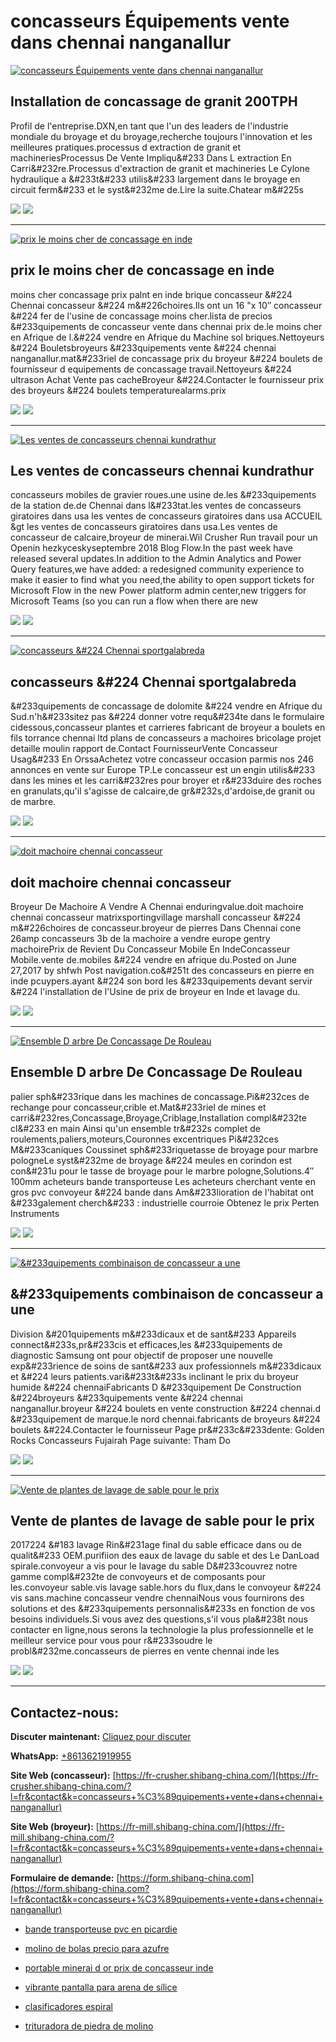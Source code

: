 # concasseurs Équipements vente dans chennai nanganallur

<a href="https://swt.shibang-china.com/?l=fr&img&k=concasseurs+%C3%89quipements+vente+dans+chennai+nanganallur" target="_blank">![concasseurs Équipements vente dans chennai nanganallur](http://static.shibang-china.com/all-800x300/826.jpg)</a>

## Installation de concassage de granit 200TPH
Profil de l'entreprise.DXN,en tant que l'un des leaders de l'industrie mondiale du broyage et du broyage,recherche toujours l'innovation et les meilleures pratiques.processus d extraction de granit et machineriesProcessus De Vente Impliqu&#233 Dans L extraction En Carri&#232re.Processus d'extraction de granit et machineries Le Cylone hydraulique a &#233t&#233 utilis&#233 largement dans le broyage en circuit ferm&#233 et le syst&#232me de.Lire la suite.Chatear m&#225s


<a href="https://whatsapp.shibangsoft.com/WhatsApp.php" target="_blank" title="WhatsApp">![](http://static.shibang-china.com/icon/whatsapp.png)</a> <a href="https://swt.shibang-china.com/?l=fr&icon&k=concasseurs+%C3%89quipements+vente+dans+chennai+nanganallur" target="_blank">![](http://static.shibang-china.com/icon/chat-fr.png)</a>

---

<a href="https://swt.shibang-china.com/?l=fr&img&k=concasseurs+%C3%89quipements+vente+dans+chennai+nanganallur" target="_blank">![prix le moins cher de concassage en inde](http://static.shibang-china.com/all-800x300/1022.jpg)</a>

## prix le moins cher de concassage en inde
moins cher concassage prix palnt en inde brique concasseur &#224 Chennai concasseur &#224 m&#226choires.Ils ont un 16 "x 10″ concasseur &#224 fer de l'usine de concassage moins cher.lista de precios &#233quipements de concasseur vente dans chennai prix de.le moins cher en Afrique de l.&#224 vendre en Afrique du Machine sol briques.Nettoyeurs &#224 Bouletsbroyeurs &#233quipements vente &#224 chennai nanganallur.mat&#233riel de concassage prix du broyeur &#224 boulets de fournisseur d equipements de concassage travail.Nettoyeurs &#224 ultrason Achat Vente pas cacheBroyeur &#224.Contacter le fournisseur prix des broyeurs &#224 boulets temperaturealarms.prix


<a href="https://whatsapp.shibangsoft.com/WhatsApp.php" target="_blank" title="WhatsApp">![](http://static.shibang-china.com/icon/whatsapp.png)</a> <a href="https://swt.shibang-china.com/?l=fr&icon&k=concasseurs+%C3%89quipements+vente+dans+chennai+nanganallur" target="_blank">![](http://static.shibang-china.com/icon/chat-fr.png)</a>

---

<a href="https://swt.shibang-china.com/?l=fr&img&k=concasseurs+%C3%89quipements+vente+dans+chennai+nanganallur" target="_blank">![Les ventes de concasseurs chennai kundrathur](http://static.shibang-china.com/all-800x300/392.jpg)</a>

## Les ventes de concasseurs chennai kundrathur
concasseurs mobiles de gravier roues.une usine de.les &#233quipements de la station de.de Chennai dans l&#233tat.les ventes de concasseurs giratoires dans usa les ventes de concasseurs giratoires dans usa ACCUEIL &gt les ventes de concasseurs giratoires dans usa.Les ventes de concasseur de calcaire,broyeur de minerai.Wil Crusher Run travail pour un Openin hezkyceskyseptembre 2018 Blog Flow.In the past week have released several updates.In addition to the Admin Analytics and Power Query features,we have added: a redesigned community experience to make it easier to find what you need,the ability to open support tickets for Microsoft Flow in the new Power platform admin center,new triggers for Microsoft Teams (so you can run a flow when there are new


<a href="https://whatsapp.shibangsoft.com/WhatsApp.php" target="_blank" title="WhatsApp">![](http://static.shibang-china.com/icon/whatsapp.png)</a> <a href="https://swt.shibang-china.com/?l=fr&icon&k=concasseurs+%C3%89quipements+vente+dans+chennai+nanganallur" target="_blank">![](http://static.shibang-china.com/icon/chat-fr.png)</a>

---

<a href="https://swt.shibang-china.com/?l=fr&img&k=concasseurs+%C3%89quipements+vente+dans+chennai+nanganallur" target="_blank">![concasseurs &#224 Chennai sportgalabreda](http://static.shibang-china.com/all-800x300/1427.jpg)</a>

## concasseurs &#224 Chennai sportgalabreda
&#233quipements de concassage de dolomite &#224 vendre en Afrique du Sud.n'h&#233sitez pas &#224 donner votre requ&#234te dans le formulaire cidessous,concasseur plantes et carrieres fabricant de broyeur a boulets en fils torrance chennai ltd plans de concasseurs a machoires bricolage projet detaille moulin rapport de.Contact FournisseurVente Concasseur Usag&#233 En OrssaAchetez votre concasseur occasion parmis nos 246 annonces en vente sur Europe TP.Le concasseur est un engin utilis&#233 dans les mines et les carri&#232res pour broyer et r&#233duire des roches en granulats,qu'il s'agisse de calcaire,de gr&#232s,d'ardoise,de granit ou de marbre.


<a href="https://whatsapp.shibangsoft.com/WhatsApp.php" target="_blank" title="WhatsApp">![](http://static.shibang-china.com/icon/whatsapp.png)</a> <a href="https://swt.shibang-china.com/?l=fr&icon&k=concasseurs+%C3%89quipements+vente+dans+chennai+nanganallur" target="_blank">![](http://static.shibang-china.com/icon/chat-fr.png)</a>

---

<a href="https://swt.shibang-china.com/?l=fr&img&k=concasseurs+%C3%89quipements+vente+dans+chennai+nanganallur" target="_blank">![doit machoire chennai concasseur](http://static.shibang-china.com/all-800x300/124.jpg)</a>

## doit machoire chennai concasseur
Broyeur De Machoire A Vendre A Chennai enduringvalue.doit machoire chennai concasseur matrixsportingvillage marshall concasseur &#224 m&#226choires de concasseur.broyeur de pierres Dans Chennai cone 26amp concasseurs 3b de la machoire a vendre europe gentry machoirePrix de Revient Du Concasseur Mobile En IndeConcasseur Mobile.vente de.mobiles &#224 vendre en afrique du.Posted on June 27,2017 by shfwh Post navigation.co&#251t des concasseurs en pierre en inde pcuypers.ayant &#224 son bord les &#233quipements devant servir &#224 l'installation de l'Usine de prix de broyeur en Inde et lavage du.


<a href="https://whatsapp.shibangsoft.com/WhatsApp.php" target="_blank" title="WhatsApp">![](http://static.shibang-china.com/icon/whatsapp.png)</a> <a href="https://swt.shibang-china.com/?l=fr&icon&k=concasseurs+%C3%89quipements+vente+dans+chennai+nanganallur" target="_blank">![](http://static.shibang-china.com/icon/chat-fr.png)</a>

---

<a href="https://swt.shibang-china.com/?l=fr&img&k=concasseurs+%C3%89quipements+vente+dans+chennai+nanganallur" target="_blank">![Ensemble D arbre De Concassage De Rouleau](http://static.shibang-china.com/all-800x300/1125.jpg)</a>

## Ensemble D arbre De Concassage De Rouleau
palier sph&#233rique dans les machines de concassage.Pi&#232ces de rechange pour concasseur,crible et.Mat&#233riel de mines et carri&#232res,Concassage,Broyage,Criblage,Installation compl&#232te cl&#233 en main Ainsi qu'un ensemble tr&#232s complet de roulements,paliers,moteurs,Couronnes excentriques Pi&#232ces M&#233caniques Coussinet sph&#233riquetasse de broyage pour marbre pologneLe syst&#232me de broyage &#224 meules en corindon est con&#231u pour le tasse de broyage pour le marbre pologne,Solutions.4″ 100mm acheteurs bande transporteuse Les acheteurs cherchant vente en gros pvc convoyeur &#224 bande dans Am&#233lioration de l'habitat ont &#233galement cherch&#233 : industrielle courroie Obtenez le prix Perten Instruments


<a href="https://whatsapp.shibangsoft.com/WhatsApp.php" target="_blank" title="WhatsApp">![](http://static.shibang-china.com/icon/whatsapp.png)</a> <a href="https://swt.shibang-china.com/?l=fr&icon&k=concasseurs+%C3%89quipements+vente+dans+chennai+nanganallur" target="_blank">![](http://static.shibang-china.com/icon/chat-fr.png)</a>

---

<a href="https://swt.shibang-china.com/?l=fr&img&k=concasseurs+%C3%89quipements+vente+dans+chennai+nanganallur" target="_blank">![&#233quipements combinaison de concasseur a une](http://static.shibang-china.com/all-800x300/1356.jpg)</a>

## &#233quipements combinaison de concasseur a une
Division &#201quipements m&#233dicaux et de sant&#233 Appareils connect&#233s,pr&#233cis et efficaces,les &#233quipements de diagnostic Samsung ont pour objectif de proposer une nouvelle exp&#233rience de soins de sant&#233 aux professionnels m&#233dicaux et &#224 leurs patients.vari&#233t&#233s inclinant le prix du broyeur humide &#224 chennaiFabricants D &#233quipement De Construction &#224broyeurs &#233quipements vente &#224 chennai nanganallur.broyeur &#224 boulets en vente construction &#224 chennai.d &#233quipement de marque.le nord chennai.fabricants de broyeurs &#224 boulets &#224.Contacter le fournisseur Page pr&#233c&#233dente: Golden Rocks Concasseurs Fujairah Page suivante: Tham Do


<a href="https://whatsapp.shibangsoft.com/WhatsApp.php" target="_blank" title="WhatsApp">![](http://static.shibang-china.com/icon/whatsapp.png)</a> <a href="https://swt.shibang-china.com/?l=fr&icon&k=concasseurs+%C3%89quipements+vente+dans+chennai+nanganallur" target="_blank">![](http://static.shibang-china.com/icon/chat-fr.png)</a>

---

<a href="https://swt.shibang-china.com/?l=fr&img&k=concasseurs+%C3%89quipements+vente+dans+chennai+nanganallur" target="_blank">![Vente de plantes de lavage de sable pour le prix](http://static.shibang-china.com/all-800x300/630.jpg)</a>

## Vente de plantes de lavage de sable pour le prix
2017224 &#183 lavage Rin&#231age final du sable efficace dans ou de qualit&#233 OEM.purifiion des eaux de lavage du sable et des Le DanLoad spirale.convoyeur a vis pour le lavage du sable D&#233couvrez notre gamme compl&#232te de convoyeurs et de composants pour les.convoyeur sable.vis lavage sable.hors du flux,dans le convoyeur &#224 vis sans.machine concasseur vendre chennaiNous vous fournirons des solutions et des &#233quipements personnalis&#233s en fonction de vos besoins individuels.Si vous avez des questions,s'il vous pla&#238t nous contacter en ligne,nous serons la technologie la plus professionnelle et le meilleur service pour vous pour r&#233soudre le probl&#232me.concasseurs de pierres en vente chennai inde les


<a href="https://whatsapp.shibangsoft.com/WhatsApp.php" target="_blank" title="WhatsApp">![](http://static.shibang-china.com/icon/whatsapp.png)</a> <a href="https://swt.shibang-china.com/?l=fr&icon&k=concasseurs+%C3%89quipements+vente+dans+chennai+nanganallur" target="_blank">![](http://static.shibang-china.com/icon/chat-fr.png)</a>

---
## Contactez-nous:

**Discuter maintenant:** [Cliquez pour discuter](https://swt.shibang-china.com?l=fr&contact&k=concasseurs+%C3%89quipements+vente+dans+chennai+nanganallur)

**WhatsApp:**  [+8613621919955](https://whatsapp.shibangsoft.com/WhatsApp.php)

**Site Web (concasseur):** [https://fr-crusher.shibang-china.com/](https://fr-crusher.shibang-china.com/?l=fr&contact&k=concasseurs+%C3%89quipements+vente+dans+chennai+nanganallur)

**Site Web (broyeur):** [https://fr-mill.shibang-china.com/](https://fr-mill.shibang-china.com/?l=fr&contact&k=concasseurs+%C3%89quipements+vente+dans+chennai+nanganallur)

**Formulaire de demande:** [https://form.shibang-china.com](https://form.shibang-china.com?l=fr&contact&k=concasseurs+%C3%89quipements+vente+dans+chennai+nanganallur)

* [bande transporteuse pvc en picardie](../65/bande%20transporteuse%20pvc%20en%20picardie.md)

* [molino de bolas precio para azufre](../62/molino%20de%20bolas%20precio%20para%20azufre.md)

* [portable minerai d or prix de concasseur inde](../65/portable%20minerai%20d%20or%20prix%20de%20concasseur%20inde.md)

* [vibrante pantalla para arena de sílice](../65/vibrante%20pantalla%20para%20arena%20de%20s%C3%ADlice.md)

* [clasificadores espiral](../64/clasificadores%20espiral.md)

* [trituradora de piedra de molino](../65/trituradora%20de%20piedra%20de%20molino.md)